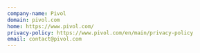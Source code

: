 ```yaml
---
company-name: Pivol
domain: pivol.com
home: https://www.pivol.com/
privacy-policy: https://www.pivol.com/en/main/privacy-policy
email: contact@pivol.com
---
```




